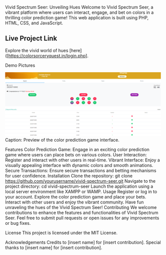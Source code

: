 Vivid Spectrum Seer: Unveiling Hues
Welcome to Vivid Spectrum Seer, a vibrant platform where users can interact, engage, and bet on colors in a thrilling color prediction game! This web application is built using PHP, HTML, CSS, and JavaScript.

## Live Project Link
Explore the vivid world of hues [here]([https://colorsorceryquest.in/login.php].


Demo Pictures

![Demo 1](https://github.com/Asif12as/Bet_on_colors/blob/main/Screenshot%20(41).png)
Caption: Preview of the color prediction game interface.


Features
Color Prediction Game: Engage in an exciting color prediction game where users can place bets on various colors.
User Interaction: Register and interact with other users in real-time.
Vibrant Interface: Enjoy a visually appealing interface with dynamic colors and smooth animations.
Secure Transactions: Ensure secure transactions and betting mechanisms for user confidence.
Installation
Clone the repository: git clone https://github.com/yourusername/vivid-spectrum-seer.git
Navigate to the project directory: cd vivid-spectrum-seer
Launch the application using a local server environment like XAMPP or WAMP.
Usage
Register or log in to your account.
Explore the color prediction game and place your bets.
Interact with other users and enjoy the vibrant community.
Have fun unraveling the hues of the Vivid Spectrum Seer!
Contributing
We welcome contributions to enhance the features and functionalities of Vivid Spectrum Seer. Feel free to submit pull requests or open issues for any improvements or bug fixes.

License
This project is licensed under the MIT License.

Acknowledgements
Credits to [insert name] for [insert contribution].
Special thanks to [insert name] for [insert contribution].

